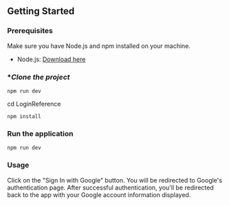 ## Getting Started

### Prerequisites

Make sure you have Node.js and npm installed on your machine.

- Node.js: [Download here](https://nodejs.org/)



### **Clone the project*

    npm run dev

cd LoginReference

    npm install
   
### **Run the application**

    npm run dev

    

### Usage

Click on the "Sign In with Google" button.
You will be redirected to Google's authentication page.
After successful authentication, you'll be redirected back to the app with your Google account information displayed.

